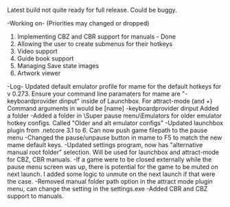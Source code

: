 Latest build not quite ready for full release. Could be buggy.

-Working on- (Priorities may changed or dropped)
1. Implementing CBZ and CBR support for manuals - Done
2. Allowing the user to create submenus for their hotkeys
3. Video support
4. Guide book support
5. Managing Save state images
6. Artwork viewer


-Log-
Updated default emulator profile for mame for the default hotkeys for v 0.273. Ensure your command line paramaters for mame  are "-keyboardprovider dinput" inside of Launchbox. For attract-mode (and +) Command arguments in would be [name] -keyboardprovider dinput
Added a folder 
-Added a folder in \Super pause menu\Emulators for older emulator hotkey configs. Called "Older and alt emulator configs"
-Updated launchbox plugin from .netcore 3.1 to 6. Can now push game filepath to the pause menu
-Changed the pause/unpause button in mame to F5 to match the new mame default keys.
-Updated settings program, now has "alternative manual root folder" selection. Will be used for launchbox and attract-mode for CBZ, CBR manuals.
-If a game were to be closed externally while the pause menu screen was up, there is potential for the game to be muted on next launch. I added some logic to unmute on the next launch if that were the case.
-Removed manual folder path option in the attract mode plugin menu, can change the setting in the settings.exe
-Added CBR and CBZ support to manuals.
